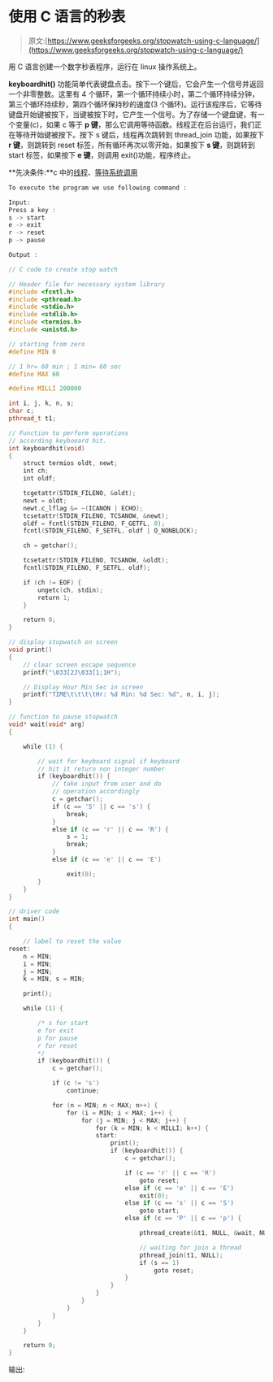 # 使用 C 语言的秒表

> 原文:[https://www.geeksforgeeks.org/stopwatch-using-c-language/](https://www.geeksforgeeks.org/stopwatch-using-c-language/)

用 C 语言创建一个数字秒表程序，运行在 linux 操作系统上。

**keyboardhit()** 功能简单代表键盘点击。按下一个键后，它会产生一个信号并返回一个非零整数。这里有 4 个循环，第一个循环持续小时，第二个循环持续分钟，第三个循环持续秒，第四个循环保持秒的速度(3 个循环)。运行该程序后，它等待键盘开始键被按下，当键被按下时，它产生一个信号。为了存储一个键盘键，有一个变量(c)，如果 c 等于 **p 键**，那么它调用等待函数。线程正在后台运行，我们正在等待开始键被按下。按下 s 键后，线程再次跳转到 thread_join 功能，如果按下 **r 键**，则跳转到 reset 标签，所有循环再次以零开始，如果按下 **s 键**，则跳转到 start 标签，如果按下 **e 键**，则调用 exit()功能，程序终止。

**先决条件:**c 中的[线程](https://www.geeksforgeeks.org/operarting-system-thread/)、[等待系统调用](https://www.geeksforgeeks.org/wait-system-call-c/)

```cpp
To execute the program we use following command :

```

```cpp
Input:
Press a key :
s -> start
e -> exit
r -> reset
p -> pause

Output :

```

```cpp
// C code to create stop watch

// Header file for necessary system library
#include <fcntl.h>
#include <pthread.h>
#include <stdio.h>
#include <stdlib.h>
#include <termios.h>
#include <unistd.h>

// starting from zero
#define MIN 0

// 1 hr= 60 min ; 1 min= 60 sec
#define MAX 60

#define MILLI 200000

int i, j, k, n, s;
char c;
pthread_t t1;

// Function to perform operations
// according keyboeard hit.
int keyboardhit(void)
{
    struct termios oldt, newt;
    int ch;
    int oldf;

    tcgetattr(STDIN_FILENO, &oldt);
    newt = oldt;
    newt.c_lflag &= ~(ICANON | ECHO);
    tcsetattr(STDIN_FILENO, TCSANOW, &newt);
    oldf = fcntl(STDIN_FILENO, F_GETFL, 0);
    fcntl(STDIN_FILENO, F_SETFL, oldf | O_NONBLOCK);

    ch = getchar();

    tcsetattr(STDIN_FILENO, TCSANOW, &oldt);
    fcntl(STDIN_FILENO, F_SETFL, oldf);

    if (ch != EOF) {
        ungetc(ch, stdin);
        return 1;
    }

    return 0;
}

// display stopwatch on screen
void print()
{
    // clear screen escape sequence
    printf("\033[2J\033[1;1H");

    // Display Hour Min Sec in screen
    printf("TIME\t\t\t\tHr: %d Min: %d Sec: %d", n, i, j);
}

// function to pause stopwatch
void* wait(void* arg)
{

    while (1) {

        // wait for keyboard signal if keyboard
        // hit it return non integer number
        if (keyboardhit()) {
            // take input from user and do
            // operation accordingly
            c = getchar();
            if (c == 'S' || c == 's') {
                break;
            }
            else if (c == 'r' || c == 'R') {
                s = 1;
                break;
            }
            else if (c == 'e' || c == 'E')

                exit(0);
        }
    }
}

// driver code
int main()
{

    // label to reset the value
reset:
    n = MIN;
    i = MIN;
    j = MIN;
    k = MIN, s = MIN;

    print();

    while (1) {

        /* s for start
        e for exit
        p for pause
        r for reset
        */
        if (keyboardhit()) {
            c = getchar();

            if (c != 's')
                continue;

            for (n = MIN; n < MAX; n++) {
                for (i = MIN; i < MAX; i++) {
                    for (j = MIN; j < MAX; j++) {
                        for (k = MIN; k < MILLI; k++) {
                        start:
                            print();
                            if (keyboardhit()) {
                                c = getchar();

                                if (c == 'r' || c == 'R')
                                    goto reset;
                                else if (c == 'e' || c == 'E')
                                    exit(0);
                                else if (c == 's' || c == 'S')
                                    goto start;
                                else if (c == 'P' || c == 'p') {

                                    pthread_create(&t1, NULL, &wait, NULL);

                                    // waiting for join a thread
                                    pthread_join(t1, NULL);
                                    if (s == 1)
                                        goto reset;
                                }
                            }
                        }
                    }
                }
            }
        }
    }

    return 0;
}
```

输出:
